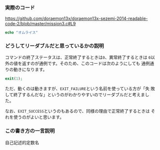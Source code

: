 ### 実際のコード

https://github.com/doraemon13x/doraemon13x-sezemi-2014-readable-code-2/blob/master/mission3.c#L9

```php
echo "オムライス"
```

### どうしてリーダブルだと思っているかの説明

コマンドの終了ステータスは、正常終了するときは`0`、異常終了するときは
`0`以外の値を返すのが通例です。そのため、このコードは次のようにしても
通例通りの動きになります。

```php
exit(1);
```

ただ、動くのは動きますが、`EXIT_FAILURE`という名前を使っている方が「失
敗して終了するんだな」というのがわかりやすいのでリーダブルだと考えまし
た。

なお、`EXIT_SUCCESS`というのもあるので、同様の理由で正常終了するときは
それを使うのがよいと思います。

### この書き方の一言説明

自己記述的定数名